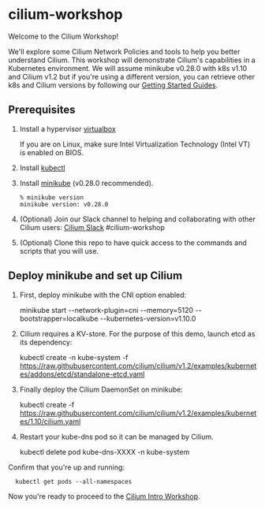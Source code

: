 # cilium-workshop
Welcome to the Cilium Workshop!

We'll explore some Cilium Network Policies and tools to help you better understand Cilium. This workshop will demonstrate Cilium's capabilities in a Kubernetes environment. We will assume minikube v0.28.0 with k8s v1.10 and Cilium v1.2 but if you're using a different version, you can retrieve other k8s and Cilium versions by following our [Getting Started Guides](https://cilium.readthedocs.io/en/v1.2/gettingstarted/minikube/).

## Prerequisites

1. Install a hypervisor [virtualbox](https://www.virtualbox.org/wiki/Downloads)

   If you are on Linux, make sure Intel Virtualization Technology (Intel VT) is enabled on BIOS.

2. Install [kubectl](https://kubernetes.io/docs/tasks/kubectl/install/)

3. Install [minikube](https://github.com/kubernetes/minikube/releases) (v0.28.0 recommended).

       % minikube version
       minikube version: v0.28.0

4. (Optional) Join our Slack channel to helping and collaborating with other Cilium users: [Cilium Slack](cilium.io/slack) #cilium-workshop

5. (Optional) Clone this repo to have quick access to the commands and scripts that you will use.

## Deploy minikube and set up Cilium

1. First, deploy minikube with the CNI option enabled:

      minikube start --network-plugin=cni --memory=5120 --bootstrapper=localkube --kubernetes-version=v1.10.0


2. Cilium requires a KV-store. For the purpose of this demo, launch etcd as its dependency:

      kubectl create -n kube-system -f https://raw.githubusercontent.com/cilium/cilium/v1.2/examples/kubernetes/addons/etcd/standalone-etcd.yaml

3. Finally deploy the Cilium DaemonSet on minikube:

      kubectl create -f https://raw.githubusercontent.com/cilium/cilium/v1.2/examples/kubernetes/1.10/cilium.yaml

4. Restart your kube-dns pod so it can be managed by Cilium.

      kubectl delete pod kube-dns-XXXX -n kube-system

Confirm that you're up and running:

      kubectl get pods --all-namespaces


Now you're ready to proceed to the [Cilium Intro Workshop](https://github.com/techcet/cilium-workshop/blob/master/cheatsheet.md).
